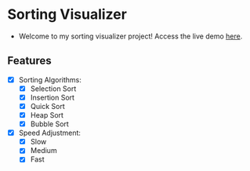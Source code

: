 # Sorting Visualizer
- Welcome to my sorting visualizer project! Access the live demo [here](https://bmcardona.github.io/sorting-visualizer/).

## Features
- [x] Sorting Algorithms:
  - [X] Selection Sort
  - [X] Insertion Sort
  - [X] Quick Sort
  - [X] Heap Sort
  - [X] Bubble Sort

- [X] Speed Adjustment:
  - [X] Slow
  - [X] Medium
  - [X] Fast
